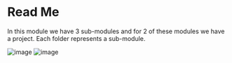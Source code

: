 # Read Me

In this module we have 3 sub-modules and for 2 of these modules we have a project.
Each folder represents a sub-module.

![image](https://github.com/kraken426/Metacrafter_projects/assets/67184260/d4f49e94-1589-4c25-b8e8-65605d5866c0)
![image](https://github.com/kraken426/Metacrafter_projects/assets/67184260/e7245687-37c1-4260-ae07-513a825e65df)


